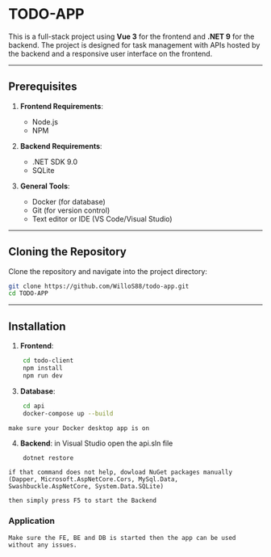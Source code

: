 # TODO-APP

This is a full-stack project using **Vue 3** for the frontend and **.NET 9** for the backend.
The project is designed for task management with APIs hosted by the backend and a responsive user interface on the frontend.

---

## Prerequisites

1. **Frontend Requirements**:
   - Node.js
   - NPM

2. **Backend Requirements**:
   - .NET SDK 9.0
   - SQLite

3. **General Tools**:
   - Docker (for database)
   - Git (for version control)
   - Text editor or IDE (VS Code/Visual Studio)

---

## Cloning the Repository

Clone the repository and navigate into the project directory:

```bash
git clone https://github.com/WilloS88/todo-app.git
cd TODO-APP
```

---

## Installation
1. **Frontend**:
```bash
    cd todo-client
    npm install
    npm run dev
```

3. **Database**:
```bash
    cd api
    docker-compose up --build
```
    make sure your Docker desktop app is on

4. **Backend**:
    in Visual Studio open the api.sln file
```bash
    dotnet restore
```
    if that command does not help, dowload NuGet packages manually
    (Dapper, Microsoft.AspNetCore.Cors, MySql.Data, Swashbuckle.AspNetCore, System.Data.SQLite)

    then simply press F5 to start the Backend


### Application

    Make sure the FE, BE and DB is started then the app can be used without any issues.
